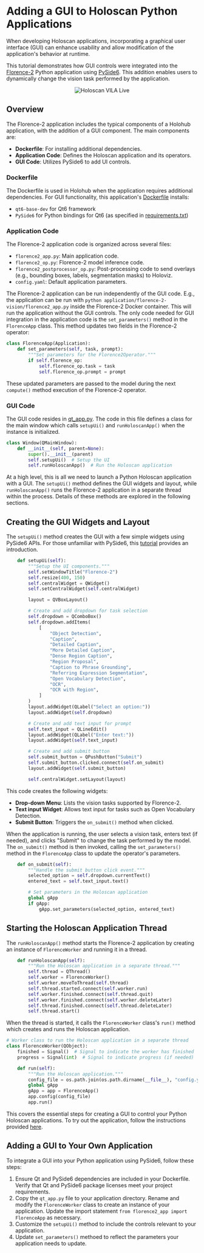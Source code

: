 # Adding a GUI to Holoscan Python Applications

When developing Holoscan applications, incorporating a graphical user interface (GUI) can enhance usability and allow modification of the application's behavior at runtime.

This tutorial demonstrates how GUI controls were integrated into the [Florence-2](https://github.com/nvidia-holoscan/holohub/tree/main/applications/florence-2-vision) Python application using [PySide6](https://doc.qt.io/qtforpython-6/). This addition enables users to dynamically change the vision task performed by the application.

<p align="center">
  <img src="./demo.gif" alt="Holoscan VILA Live">
</p>

## Overview

The Florence-2 application includes the typical components of a Holohub application, with the addition of a GUI component. 
The main components are:

- <b>Dockerfile</b>: For installing additional dependencies.
- <b>Application Code</b>: Defines the Holoscan application and its operators.
- <b>GUI Code</b>: Utilizes PySide6 to add UI controls.


### Dockerfile

The Dockerfile is used in Holohub when the application requires additional dependencies. For GUI functionality, this application's 
[Dockerfile](https://github.com/nvidia-holoscan/holohub/blob/main/applications/florence-2-vision/Dockerfile) installs:

* `qt6-base-dev` for Qt6 framework
* `PySide6` for Python bindings for Qt6 (as specified in [requirements.txt](https://github.com/nvidia-holoscan/holohub/blob/main/applications/florence-2-vision/requirements.txt))

### Application Code

The Florence-2 application code is organized across several files:

* `florence2_app.py`: Main application code.
* `florence2_op.py`: Florence-2 model inference code.
* `florence2_postprocessor_op.py`: Post-processing code to send overlays (e.g., bounding boxes, labels, segmentation masks) to Holoviz.
* `config.yaml`: Default application parameters.

The Florence-2 application can be run independently of the GUI code. E.g., the application can be run with `python application/florence-2-vision/florence2_app.py` inside the Florence-2 Docker container. This will run the application without the GUI controls.  The only code needed for GUI integration in the application code is the `set_parameters()` method in the `FlorenceApp` class. This method updates two fields in the Florence-2 operator:

```python
class FlorenceApp(Application):
    def set_parameters(self, task, prompt):
        """Set parameters for the Florence2Operator."""
        if self.florence_op:
            self.florence_op.task = task
            self.florence_op.prompt = prompt
```

These updated parameters are passed to the model during the next `compute()` method execution of the Florence-2 operator.

### GUI Code

The GUI code resides in [qt_app.py](https://github.com/nvidia-holoscan/holohub/blob/main/applications/florence-2-vision/qt_app.py).
The code in this file defines a class for the main window which calls `setupUi()` and `runHoloscanApp()` when the instance is initialized.

```python
class Window(QMainWindow):
    def __init__(self, parent=None):
        super().__init__(parent)
        self.setupUi()  # Setup the UI
        self.runHoloscanApp()  # Run the Holoscan application
```

At a high level, this is all we need to launch a Python Holoscan application with a GUI.
The `setupUi()` method defines the GUI widgets and layout, while `runHoloscanApp()` runs the Florence-2 application in a separate thread within the process.
Details of these methods are explored in the following sections.

## Creating the GUI Widgets and Layout

The `setupUi()` method creates the GUI with a few simple widgets using PySide6 APIs. 
For those unfamiliar with PySide6, this [tutorial](https://www.pythonguis.com/pyside6-tutorial/) provides an introduction.

```python
    def setupUi(self):
        """Setup the UI components."""
        self.setWindowTitle("Florence-2")
        self.resize(400, 150)
        self.centralWidget = QWidget()
        self.setCentralWidget(self.centralWidget)

        layout = QVBoxLayout()

        # Create and add dropdown for task selection
        self.dropdown = QComboBox()
        self.dropdown.addItems(
            [
                "Object Detection",
                "Caption",
                "Detailed Caption",
                "More Detailed Caption",
                "Dense Region Caption",
                "Region Proposal",
                "Caption to Phrase Grounding",
                "Referring Expression Segmentation",
                "Open Vocabulary Detection",
                "OCR",
                "OCR with Region",
            ]
        )
        layout.addWidget(QLabel("Select an option:"))
        layout.addWidget(self.dropdown)

        # Create and add text input for prompt
        self.text_input = QLineEdit()
        layout.addWidget(QLabel("Enter text:"))
        layout.addWidget(self.text_input)

        # Create and add submit button
        self.submit_button = QPushButton("Submit")
        self.submit_button.clicked.connect(self.on_submit)
        layout.addWidget(self.submit_button)

        self.centralWidget.setLayout(layout)
```

This code creates the following widgets:

* <b>Drop-down Menu</b>: Lists the vision tasks supported by Florence-2.
* <b>Text input Widget</b>: Allows text input for tasks such as Open Vocabulary Detection.
* <b>Submit Button</b>: Triggers the `on_submit()` method when clicked.

When the application is running, the user selects a vision task, enters text (if 
needed), and clicks "Submit" to change the task performed by the model.
The `on_submit()` method is then invoked, calling the `set_parameters()` method 
in the `FlorenceApp` class to update the operator's parameters.

```python
    def on_submit(self):
        """Handle the submit button click event."""
        selected_option = self.dropdown.currentText()
        entered_text = self.text_input.text()

        # Set parameters in the Holoscan application
        global gApp
        if gApp:
            gApp.set_parameters(selected_option, entered_text)
```

## Starting the Holoscan Application Thread

The `runHoloscanApp()` method starts the Florence-2 application by creating an instance of `FlorenceWorker` 
and running it in a thread.

```python
    def runHoloscanApp(self):
        """Run the Holoscan application in a separate thread."""
        self.thread = QThread()
        self.worker = FlorenceWorker()
        self.worker.moveToThread(self.thread)
        self.thread.started.connect(self.worker.run)
        self.worker.finished.connect(self.thread.quit)
        self.worker.finished.connect(self.worker.deleteLater)
        self.thread.finished.connect(self.thread.deleteLater)
        self.thread.start()
```

When the thread is started, it calls the `FlorenceWorker` class's `run()` method
which creates and runs the Holoscan application.

```python
# Worker class to run the Holoscan application in a separate thread
class FlorenceWorker(QObject):
    finished = Signal()  # Signal to indicate the worker has finished
    progress = Signal(int)  # Signal to indicate progress (if needed)

    def run(self):
        """Run the Holoscan application."""
        config_file = os.path.join(os.path.dirname(__file__), "config.yaml")
        global gApp
        gApp = app = FlorenceApp()
        app.config(config_file)
        app.run()
```

This covers the essential steps for creating a GUI to control your Python Holoscan applications. 
To try out the application, follow the instructions provided [here](https://github.com/nvidia-holoscan/holohub/tree/main/applications/florence-2-vision#-build-and-run-instructions).

## Adding a GUI to Your Own Application

To integrate a GUI into your Python application using PySide6, follow these steps:

1. Ensure Qt and PySide6 dependencies are included in your Dockerfile. Verify that Qt and PySide6 package licenses meet your project requirements.
2. Copy the `qt_app.py` file to your application directory.  Rename and modify the `FlorenceWorker` class to create an instance of your application.
Update the import statement `from florence2_app import FlorenceApp` as necessary.
3. Customize the `setupUi()` method to include the controls relevant to your application.
4. Update `set_parameters()` methoed to reflect the parameters your application needs to update.

